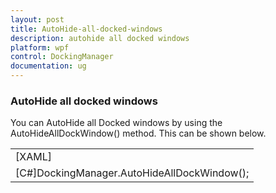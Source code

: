 ```yaml
---
layout: post
title: AutoHide-all-docked-windows
description: autohide all docked windows
platform: wpf
control: DockingManager
documentation: ug
---
```


### AutoHide all docked windows

You can AutoHide all Docked windows by using the AutoHideAllDockWindow() method. This can be shown below.



<table>
<tr>
<td>
[XAML]  <syncfusion:DockingManager Name="DockingManager">    <Grid/>    <Grid/>    <Grid/>    <Grid/>  </syncfusion:DockingManager></td></tr>
<tr>
<td>
[C#]DockingManager.AutoHideAllDockWindow();</td></tr>
</table>


